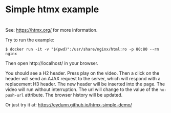 # Simple htmx example
# 

See: https://htmx.org/ for more information.

Try to run the example:

    $ docker run -it -v "$(pwd)":/usr/share/nginx/html:ro -p 80:80 --rm nginx

Then open http://localhost/ in your browser.

You should see a H2 header. Press play on the video. Then a click on the header will send an AJAX request to the server, which will respond with a replacement H3 header. The new header will be inserted into the page. The video will run without interruption. The url will change to the value of the `hx-push-url` attribute. The browser history will be updated.



Or just try it at: https://eydunn.github.io/htmx-simple-demo/
